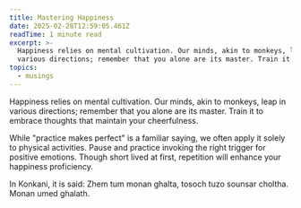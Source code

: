 ```yaml
---
title: Mastering Happiness
date: 2025-02-28T12:59:05.461Z
readTime: 1 minute read
excerpt: >-
  Happiness relies on mental cultivation. Our minds, akin to monkeys, leap in
  various directions; remember that you alone are its master. Train it to em...
topics:
  - musings
---
```

Happiness relies on mental cultivation. Our minds, akin to monkeys, leap in various directions; remember that you alone are its master. Train it to embrace thoughts that maintain your cheerfulness.
 
 While "practice makes perfect" is a familiar saying, we often apply it solely to physical activities. Pause and practice invoking the right trigger for positive emotions. Though short lived at first, repetition will enhance your happiness proficiency.
 
 
 In Konkani, it is said:
 Zhem tum monan ghalta, tosoch tuzo sounsar choltha. 
 Monan umed ghalath.
